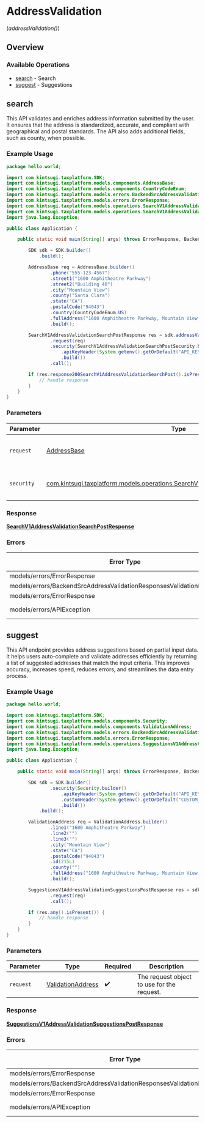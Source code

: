 # AddressValidation
(*addressValidation()*)

## Overview

### Available Operations

* [search](#search) - Search
* [suggest](#suggest) - Suggestions

## search

This API validates and enriches address information
    submitted by the user. It ensures that the address is standardized, accurate,
    and compliant with geographical and postal standards.
    The API also adds additional fields, such as county, when possible.

### Example Usage

<!-- UsageSnippet language="java" operationID="search_v1_address_validation_search_post" method="post" path="/v1/address_validation/search" -->
```java
package hello.world;

import com.kintsugi.taxplatform.SDK;
import com.kintsugi.taxplatform.models.components.AddressBase;
import com.kintsugi.taxplatform.models.components.CountryCodeEnum;
import com.kintsugi.taxplatform.models.errors.BackendSrcAddressValidationResponsesValidationErrorResponse;
import com.kintsugi.taxplatform.models.errors.ErrorResponse;
import com.kintsugi.taxplatform.models.operations.SearchV1AddressValidationSearchPostResponse;
import com.kintsugi.taxplatform.models.operations.SearchV1AddressValidationSearchPostSecurity;
import java.lang.Exception;

public class Application {

    public static void main(String[] args) throws ErrorResponse, BackendSrcAddressValidationResponsesValidationErrorResponse, ErrorResponse, Exception {

        SDK sdk = SDK.builder()
            .build();

        AddressBase req = AddressBase.builder()
                .phone("555-123-4567")
                .street1("1600 Amphitheatre Parkway")
                .street2("Building 40")
                .city("Mountain View")
                .county("Santa Clara")
                .state("CA")
                .postalCode("94043")
                .country(CountryCodeEnum.US)
                .fullAddress("1600 Amphitheatre Parkway, Mountain View, CA 94043")
                .build();

        SearchV1AddressValidationSearchPostResponse res = sdk.addressValidation().search()
                .request(req)
                .security(SearchV1AddressValidationSearchPostSecurity.builder()
                    .apiKeyHeader(System.getenv().getOrDefault("API_KEY_HEADER", ""))
                    .build())
                .call();

        if (res.response200SearchV1AddressValidationSearchPost().isPresent()) {
            // handle response
        }
    }
}
```

### Parameters

| Parameter                                                                                                                                                        | Type                                                                                                                                                             | Required                                                                                                                                                         | Description                                                                                                                                                      |
| ---------------------------------------------------------------------------------------------------------------------------------------------------------------- | ---------------------------------------------------------------------------------------------------------------------------------------------------------------- | ---------------------------------------------------------------------------------------------------------------------------------------------------------------- | ---------------------------------------------------------------------------------------------------------------------------------------------------------------- |
| `request`                                                                                                                                                        | [AddressBase](../../models/shared/AddressBase.md)                                                                                                                | :heavy_check_mark:                                                                                                                                               | The request object to use for the request.                                                                                                                       |
| `security`                                                                                                                                                       | [com.kintsugi.taxplatform.models.operations.SearchV1AddressValidationSearchPostSecurity](../../models/operations/SearchV1AddressValidationSearchPostSecurity.md) | :heavy_check_mark:                                                                                                                                               | The security requirements to use for the request.                                                                                                                |

### Response

**[SearchV1AddressValidationSearchPostResponse](../../models/operations/SearchV1AddressValidationSearchPostResponse.md)**

### Errors

| Error Type                                                                | Status Code                                                               | Content Type                                                              |
| ------------------------------------------------------------------------- | ------------------------------------------------------------------------- | ------------------------------------------------------------------------- |
| models/errors/ErrorResponse                                               | 401                                                                       | application/json                                                          |
| models/errors/BackendSrcAddressValidationResponsesValidationErrorResponse | 422                                                                       | application/json                                                          |
| models/errors/ErrorResponse                                               | 500                                                                       | application/json                                                          |
| models/errors/APIException                                                | 4XX, 5XX                                                                  | \*/\*                                                                     |

## suggest

This API endpoint provides address suggestions based on
    partial input data. It helps users auto-complete and validate addresses efficiently
    by returning a list of suggested addresses that match the input criteria.
    This improves accuracy, increases speed, reduces errors,
    and streamlines the data entry process.

### Example Usage

<!-- UsageSnippet language="java" operationID="suggestions_v1_address_validation_suggestions_post" method="post" path="/v1/address_validation/suggestions" -->
```java
package hello.world;

import com.kintsugi.taxplatform.SDK;
import com.kintsugi.taxplatform.models.components.Security;
import com.kintsugi.taxplatform.models.components.ValidationAddress;
import com.kintsugi.taxplatform.models.errors.BackendSrcAddressValidationResponsesValidationErrorResponse;
import com.kintsugi.taxplatform.models.errors.ErrorResponse;
import com.kintsugi.taxplatform.models.operations.SuggestionsV1AddressValidationSuggestionsPostResponse;
import java.lang.Exception;

public class Application {

    public static void main(String[] args) throws ErrorResponse, BackendSrcAddressValidationResponsesValidationErrorResponse, ErrorResponse, Exception {

        SDK sdk = SDK.builder()
                .security(Security.builder()
                    .apiKeyHeader(System.getenv().getOrDefault("API_KEY_HEADER", ""))
                    .customHeader(System.getenv().getOrDefault("CUSTOM_HEADER", ""))
                    .build())
            .build();

        ValidationAddress req = ValidationAddress.builder()
                .line1("1600 Amphitheatre Parkway")
                .line2("")
                .line3("")
                .city("Mountain View")
                .state("CA")
                .postalCode("94043")
                .id(215L)
                .county("")
                .fullAddress("1600 Amphitheatre Parkway, Mountain View, CA 94043")
                .build();

        SuggestionsV1AddressValidationSuggestionsPostResponse res = sdk.addressValidation().suggest()
                .request(req)
                .call();

        if (res.any().isPresent()) {
            // handle response
        }
    }
}
```

### Parameters

| Parameter                                                     | Type                                                          | Required                                                      | Description                                                   |
| ------------------------------------------------------------- | ------------------------------------------------------------- | ------------------------------------------------------------- | ------------------------------------------------------------- |
| `request`                                                     | [ValidationAddress](../../models/shared/ValidationAddress.md) | :heavy_check_mark:                                            | The request object to use for the request.                    |

### Response

**[SuggestionsV1AddressValidationSuggestionsPostResponse](../../models/operations/SuggestionsV1AddressValidationSuggestionsPostResponse.md)**

### Errors

| Error Type                                                                | Status Code                                                               | Content Type                                                              |
| ------------------------------------------------------------------------- | ------------------------------------------------------------------------- | ------------------------------------------------------------------------- |
| models/errors/ErrorResponse                                               | 401                                                                       | application/json                                                          |
| models/errors/BackendSrcAddressValidationResponsesValidationErrorResponse | 422                                                                       | application/json                                                          |
| models/errors/ErrorResponse                                               | 500                                                                       | application/json                                                          |
| models/errors/APIException                                                | 4XX, 5XX                                                                  | \*/\*                                                                     |